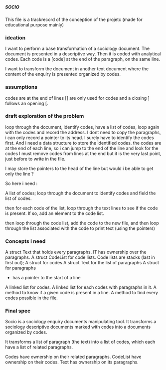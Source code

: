 ##### SOCIO

This file is a trackrecord of the conception of the projetc (made for educational purpose mainly)

### ideation

I want to perform a base transformation of a sociology document.
The document is presented in a descriptive way. Then it is coded with analytical codes.
Each code is a [code] at the end of the paragraph, on the same line.

I want to transform the document in another text document where the content of the enquiry is presented organized by codes.

### assumptions ###
codes are at the end of lines
[] are only used for codes and a closing ] follows an opening [.

### draft exploration of the problem ###

loop through the document, identify codes, have a list of codes, loop again with the codes and record the address.
I dont need to copy the paragraphs, i can only record a pointer to its head.
I surely have to identify the codes first.
And i need a data structure to store the identified codes.
the codes are at the end of each line, so i can jump to the end of the line and look for the codes
I must remove codes from lines at the end but it is the very last point, just before to write in the file.

I may store the pointers to the head of the line but would i be able to get only the line ?

So here i need : 

A list of codes;
loop through the document to identify codes and field the list of codes.

then for each code of the list, loop through the text lines to see if the code is present.
If so, add an element to the code list.

then loop through the code list, add the code to the new file, and then loop through the list associated with the code to print text (using the pointers)

### Concepts i need ###

A struct Text that holds every paragraphs. IT has ownership over the paragraphs.
A struct CodeList for code lists. Code lists are stacks (last in first out);
A struct for codes
A struct Text for the list of paragraphs
A struct for paragraphs
 - has a pointer to the start of a line

A linked list for codes.
A linked list for each codes with paragraphs in it.
A method to know if a given code is present in a line.
A method to find every codes possible in the file.

### Final spec ###

Socio is a sociology enquiry documents manipulating tool.
It transforms a sociology descriptive documents marked with codes into a documents organized by codes.

It transforms a list of paragraph (the text) into a list of codes, which each have a list of related paragraphs.

Codes have ownership on their related paragraphs.
CodeList have ownership on their codes.
Text has ownership on its paragraphs.


